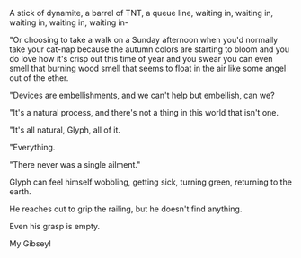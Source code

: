 A stick of dynamite, a barrel of TNT, a queue line, waiting in, waiting in, waiting in, waiting in, waiting in-

"Or choosing to take a walk on a Sunday afternoon when you'd normally take your cat-nap because the autumn colors are starting to bloom and you do love how it's crisp out this time of year and you swear you can even smell that burning wood smell that seems to float in the air like some angel out of the ether.

"Devices are embellishments, and we can't help but embellish, can we?

"It's a natural process, and there's not a thing in this world that isn't one.

"It's all natural, Glyph, all of it.

"Everything.

"There never was a single ailment."

Glyph can feel himself wobbling, getting sick, turning green, returning to the earth.

He reaches out to grip the railing, but he doesn't find anything.

Even his grasp is empty.

My Gibsey!